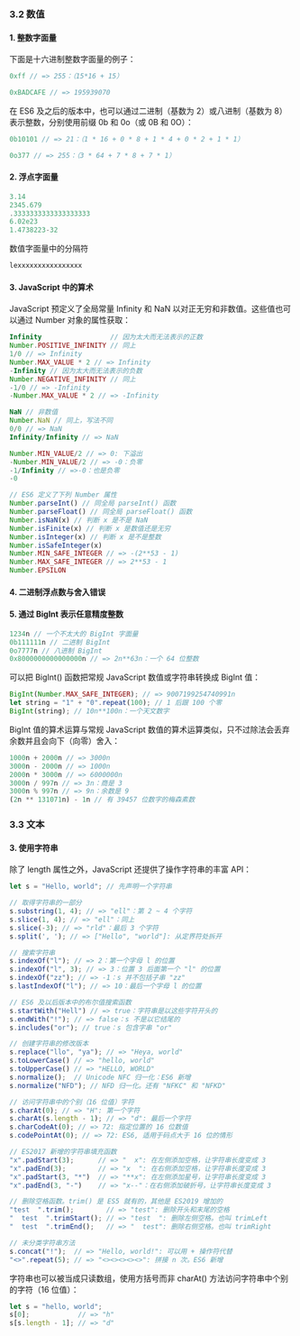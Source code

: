 ### 3.2 数值



#### 1. 整数字面量

下面是十六进制整数字面量的例子：

```javascript
0xff // => 255：（15*16 + 15）

0xBADCAFE // => 195939070
```



在 ES6 及之后的版本中，也可以通过二进制（基数为 2）或八进制（基数为 8）表示整数，分别使用前缀 0b 和 0o（或 0B 和 0O）：

```javascript
0b10101 // => 21：（1 * 16 + 0 * 8 + 1 * 4 + 0 * 2 + 1 * 1）

0o377 // => 255：（3 * 64 + 7 * 8 + 7 * 1）
```



#### 2. 浮点字面量

```javascript
3.14
2345.679
.3333333333333333333
6.02e23 
1.4738223-32
```



数值字面量中的分隔符

```javascript
lexxxxxxxxxxxxxxxx
```

 

#### 3. JavaScript 中的算术

JavaScript 预定义了全局常量 Infinity 和 NaN 以对正无穷和非数值。这些值也可以通过 Number 对象的属性获取：

```javascript
Infinity                 // 因为太大而无法表示的正数
Number.POSITIVE_INFINITY // 同上
1/0 // => Infinity
Number.MAX_VALUE * 2 // => Infinity
-Infinity // 因为太大而无法表示的负数
Number.NEGATIVE_INFINITY // 同上
-1/0 // => -Infinity
-Number.MAX_VALUE * 2 // => -Infinity

NaN // 非数值
Number.NaN // 同上，写法不同
0/0 // => NaN
Infinity/Infinity // => NaN

Number.MIN_VALUE/2 // => 0: 下溢出
-Number.MIN_VALUE/2 // => -0：负零
-1/Infinity // =>-0：也是负零
-0

// ES6 定义了下列 Number 属性
Number.parseInt() // 同全局 parseInt() 函数
Number.parseFloat() // 同全局 parseFloat() 函数
Number.isNaN(x) // 判断 x 是不是 NaN
Number.isFinite(x) // 判断 x 是数值还是无穷
Number.isInteger(x) // 判断 x 是不是整数
Number.isSafeInteger(x) 
Number.MIN_SAFE_INTEGER // => -(2**53 - 1)                                                                                       
Number.MAX_SAFE_INTEGER // => 2**53 - 1
Number.EPSILON 
```



#### 4. 二进制浮点数与舍入错误



#### 5. 通过 BigInt 表示任意精度整数

```javascript
1234n // 一个不太大的 BigInt 字面量
0b111111n // 二进制 BigInt
0o7777n // 八进制 BigInt
0x8000000000000000n // => 2n**63n：一个 64 位整数
```

可以把 BigInt() 函数把常规 JavaScript 数值或字符串转换成 BigInt 值：

```javascript
BigInt(Number.MAX_SAFE_INTEGER); // => 9007199254740991n
let string = "1" + "0".repeat(100); // 1 后跟 100 个零
BigInt(string); // 10n**100n：一个天文数字
```

BigInt 值的算术运算与常规 JavaScript 数值的算术运算类似，只不过除法会丢弃余数并且会向下（向零）舍入：

```javascript
1000n + 2000n // => 3000n
3000n - 2000n // => 1000n
2000n * 3000n // => 6000000n
3000n / 997n // => 3n：商是 3
3000n % 997n // => 9n：余数是 9
(2n ** 131071n) - 1n // 有 39457 位数字的梅森素数                                                                                  
```





### 3.3 文本

#### 3. 使用字符串

除了 length 属性之外，JavaScript 还提供了操作字符串的丰富 API：

```javascript
let s = "Hello, world"; // 先声明一个字符串

// 取得字符串的一部分
s.substring(1, 4); // => "ell"：第 2 ~ 4 个字符
s.slice(1, 4); // => "ell"：同上
s.slice(-3); // => "rld"：最后 3 个字符
s.split(', '); // => ["Hello", "world"]: 从定界符处拆开

// 搜索字符串
s.indexOf("l"); // => 2：第一个字母 l 的位置
s.indexOf("l", 3); // => 3：位置 3 后面第一个 "l" 的位置
s.indexOf("zz"); // => -1：s 并不包括子串 "zz"
s.lastIndexOf("l"); // => 10：最后一个字母 l 的位置

// ES6 及以后版本中的布尔值搜索函数
s.startWith("Hell") // => true：字符串是以这些字符开头的
s.endWith("!"); // => false：s 不是以它结尾的
s.includes("or"); // true：s 包含字串 "or"

// 创建字符串的修改版本
s.replace("llo", "ya"); // => "Heya, world"
s.toLowerCase() // => "hello, world"
s.toUpperCase() // => "HELLO, WORLD"
s.normalize();  // Unicode NFC 归一化：ES6 新增
s.normalize("NFD"); // NFD 归一化。还有 "NFKC" 和 "NFKD"

// 访问字符串中的个别（16 位值）字符                
s.charAt(0); // => "H": 第一个字符
s.charAt(s.length - 1); // => "d": 最后一个字符
s.charCodeAt(0); // => 72: 指定位置的 16 位数值
s.codePointAt(0); // => 72: ES6, 适用于码点大于 16 位的情形                                                                           

// ES2017 新增的字符串填充函数
"x".padStart(3); 	  // => "  x": 在左侧添加空格，让字符串长度变成 3
"x".padEnd(3);        // => "x  ": 在右侧添加空格，让字符串长度变成 3
"x".padStart(3, "*")  // => "**x": 在左侧添加星号，让字符串长度变成 3
"x".padEnd(3, "-")    // => "x--"：在右侧添加破折号，让字符串长度变成 3

// 删除空格函数。trim() 是 ES5 就有的，其他是 ES2019 增加的
"test  ".trim();        // => "test": 删除开头和末尾的空格
"  test  ".trimStart(); // => "test  ": 删除左侧空格。也叫 trimLeft
"  test  ".trimEnd();   // => "  test": 删除右侧空格。也叫 trimRight

// 未分类字符串方法
s.concat("!");  // => "Hello, world!": 可以用 + 操作符代替
"<>".repeat(5); // => "<><><><><>": 拼接 n 次。ES6 新增                                                                  
```



字符串也可以被当成只读数组，使用方括号而非 charAt() 方法访问字符串中个别的字符（16 位值）：

```                                                                                                                         javascript
let s = "hello, world";
s[0];            // => "h"
s[s.length - 1]; // => "d"
```

